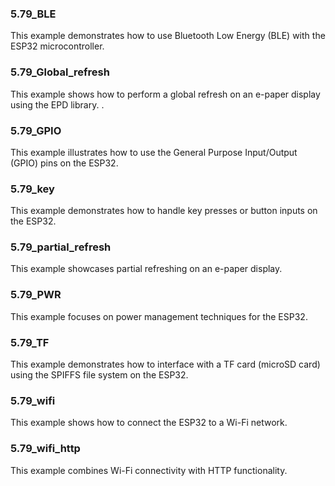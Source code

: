 ### 5.79_BLE
This example demonstrates how to use Bluetooth Low Energy (BLE) with the ESP32 microcontroller.

### 5.79_Global_refresh
This example shows how to perform a global refresh on an e-paper display using the EPD library. .

### 5.79_GPIO
This example illustrates how to use the General Purpose Input/Output (GPIO) pins on the ESP32.

### 5.79_key
This example demonstrates how to handle key presses or button inputs on the ESP32. 

### 5.79_partial_refresh
This example showcases partial refreshing on an e-paper display. 

### 5.79_PWR
This example focuses on power management techniques for the ESP32. 

### 5.79_TF
This example demonstrates how to interface with a TF card (microSD card) using the SPIFFS file system on the ESP32.

### 5.79_wifi
This example shows how to connect the ESP32 to a Wi-Fi network.

### 5.79_wifi_http
This example combines Wi-Fi connectivity with HTTP functionality. 